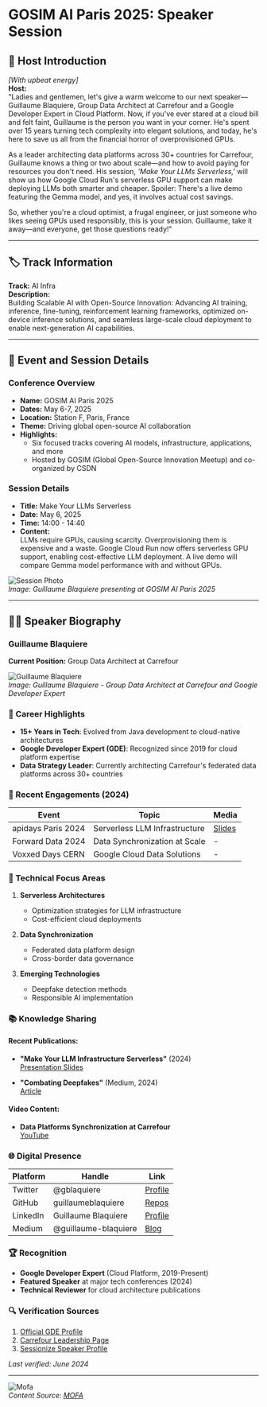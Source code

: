 
# GOSIM AI Paris 2025: Speaker Session

## 🎤 Host Introduction

*[With upbeat energy]*  
**Host:**  
"Ladies and gentlemen, let's give a warm welcome to our next speaker—Guillaume Blaquiere, Group Data Architect at Carrefour and a Google Developer Expert in Cloud Platform. Now, if you've ever stared at a cloud bill and felt faint, Guillaume is the person you want in your corner. He's spent over 15 years turning tech complexity into elegant solutions, and today, he's here to save us all from the financial horror of overprovisioned GPUs.  

As a leader architecting data platforms across 30+ countries for Carrefour, Guillaume knows a thing or two about scale—and how to avoid paying for resources you don't need. His session, *'Make Your LLMs Serverless,'* will show us how Google Cloud Run's serverless GPU support can make deploying LLMs both smarter and cheaper. Spoiler: There's a live demo featuring the Gemma model, and yes, it involves actual cost savings.  

So, whether you're a cloud optimist, a frugal engineer, or just someone who likes seeing GPUs used responsibly, this is your session. Guillaume, take it away—and everyone, get those questions ready!"  

---

## 🏷️ Track Information

**Track:** AI Infra  
**Description:**  
Building Scalable AI with Open-Source Innovation: Advancing AI training, inference, fine-tuning, reinforcement learning frameworks, optimized on-device inference solutions, and seamless large-scale cloud deployment to enable next-generation AI capabilities.

---

## 📅 Event and Session Details

### Conference Overview
- **Name:** GOSIM AI Paris 2025  
- **Dates:** May 6-7, 2025  
- **Location:** Station F, Paris, France  
- **Theme:** Driving global open-source AI collaboration  
- **Highlights:**  
  - Six focused tracks covering AI models, infrastructure, applications, and more  
  - Hosted by GOSIM (Global Open-Source Innovation Meetup) and co-organized by CSDN  

### Session Details
- **Title:** Make Your LLMs Serverless  
- **Date:** May 6, 2025  
- **Time:** 14:00 - 14:40  
- **Content:**  
  LLMs require GPUs, causing scarcity. Overprovisioning them is expensive and a waste. Google Cloud Run now offers serverless GPU support, enabling cost-effective LLM deployment. A live demo will compare Gemma model performance with and without GPUs.  

![Session Photo](guillaume-blaquiere.png)  
*Image: Guillaume Blaquiere presenting at GOSIM AI Paris 2025*

---

## 👨‍💼 Speaker Biography

### Guillaume Blaquiere  
**Current Position:** Group Data Architect at Carrefour  

![Guillaume Blaquiere](guillaume-blaquiere.png)  
*Image: Guillaume Blaquiere - Group Data Architect at Carrefour and Google Developer Expert*

### 🚀 Career Highlights
- **15+ Years in Tech**: Evolved from Java development to cloud-native architectures  
- **Google Developer Expert (GDE)**: Recognized since 2019 for cloud platform expertise  
- **Data Strategy Leader**: Currently architecting Carrefour's federated data platforms across 30+ countries  

### 🎤 Recent Engagements (2024)
| Event | Topic | Media |
|-------|-------|-------|
| apidays Paris 2024 | Serverless LLM Infrastructure | [Slides](https://www.slideshare.net/slideshow/apidays-paris-2024-make-your-llm-infrastructure-serverless-guillaume-blaquiere-carrefour/274401285) |
| Forward Data 2024 | Data Synchronization at Scale | - |
| Voxxed Days CERN | Google Cloud Data Solutions | - |

### 🧠 Technical Focus Areas
1. **Serverless Architectures**  
   - Optimization strategies for LLM infrastructure  
   - Cost-efficient cloud deployments  

2. **Data Synchronization**  
   - Federated data platform design  
   - Cross-border data governance  

3. **Emerging Technologies**  
   - Deepfake detection methods  
   - Responsible AI implementation  

### 📚 Knowledge Sharing
#### Recent Publications:
- **"Make Your LLM Infrastructure Serverless"** (2024)  
  [Presentation Slides](https://www.slideshare.net/slideshow/apidays-paris-2024-make-your-llm-infrastructure-serverless-guillaume-blaquiere-carrefour/274401285)  

- **"Combating Deepfakes"** (Medium, 2024)  
  [Article](https://guillaume-blaquiere.medium.com/combating-deepfakes-does-it-more-than-just-a-matter-of-willpower-00cf98f970f1)  

#### Video Content:
- **Data Platforms Synchronization at Carrefour**  
  [YouTube](https://www.youtube.com/watch?v=1zaBgCYU1vQ)  

### 🌐 Digital Presence
| Platform | Handle | Link |
|----------|--------|------|
| Twitter | @gblaquiere | [Profile](https://twitter.com/gblaquiere) |
| GitHub | guillaumeblaquiere | [Repos](https://github.com/guillaumeblaquiere) |
| LinkedIn | Guillaume Blaquiere | [Profile](https://www.linkedin.com/in/guillaume-blaquiere) |
| Medium | @guillaume-blaquiere | [Blog](https://medium.com/@guillaume-blaquiere) |

### 🏆 Recognition
- **Google Developer Expert** (Cloud Platform, 2019-Present)  
- **Featured Speaker** at major tech conferences (2024)  
- **Technical Reviewer** for cloud architecture publications  

### 🔍 Verification Sources
1. [Official GDE Profile](https://developers.google.com/profile/u/guillaume-blaquiere)  
2. [Carrefour Leadership Page](https://www.carrefour.com)  
3. [Sessionize Speaker Profile](https://sessionize.com/guillaume-blaquiere/)  

*Last verified: June 2024*  

---

![Mofa](mofa.png)  
*Content Source: [MOFA](https://github.com/moxin-org/mofa)*  
